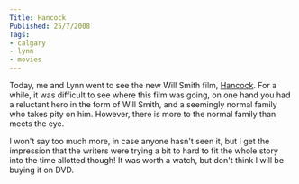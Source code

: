 ```yaml
---
Title: Hancock
Published: 25/7/2008
Tags:
- calgary
- lynn
- movies
---
```


Today, me and Lynn went to see the new Will Smith film, [Hancock](http://www.imdb.com/title/tt0448157/). For a while, it was difficult to see where this film was going, on one hand you had a reluctant hero in the form of Will Smith, and a seemingly normal family who takes pity on him. However, there is more to the normal family than meets the eye.

I won't say too much more, in case anyone hasn't seen it, but I get the impression that the writers were trying a bit to hard to fit the whole story into the time allotted though! It was worth a watch, but don't think I will be buying it on DVD.
